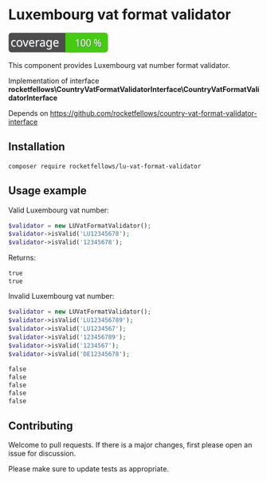 # Luxembourg vat format validator

![Code Coverage Badge](./badge.svg)

This component provides Luxembourg vat number format validator.

Implementation of interface **rocketfellows\CountryVatFormatValidatorInterface\CountryVatFormatValidatorInterface**

Depends on https://github.com/rocketfellows/country-vat-format-validator-interface

## Installation

```shell
composer require rocketfellows/lu-vat-format-validator
```

## Usage example

Valid Luxembourg vat number:

```php
$validator = new LUVatFormatValidator();
$validator->isValid('LU12345678');
$validator->isValid('12345678');
```

Returns:

```shell
true
true
```

Invalid Luxembourg vat number:

```php
$validator = new LUVatFormatValidator();
$validator->isValid('LU123456789');
$validator->isValid('LU1234567');
$validator->isValid('123456789');
$validator->isValid('1234567');
$validator->isValid('DE12345678');
```

```shell
false
false
false
false
false
```

## Contributing

Welcome to pull requests. If there is a major changes, first please open an issue for discussion.

Please make sure to update tests as appropriate.
